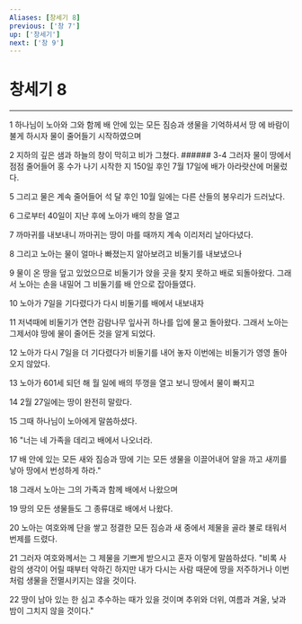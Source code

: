 ```yaml
---
Aliases: [창세기 8]
previous: ['창 7']
up: ['창세기']
next: ['창 9']
---
```

# 창세기 8

***


1 하나님이 노아와 그와 함께 배 안에 있는 모든 짐승과 생물을 기억하셔서 땅 에 바람이 불게 하시자 물이 줄어들기 시작하였으며 

2 지하의 깊은 샘과 하늘의 창이 막히고 비가 그쳤다. ###### 3-4 그러자 물이 땅에서 점점 줄어들어 홍 수가 나기 시작한 지 150일 후인 7월 17일에 배가 아라랏산에 머물렀다. 

5 그리고 물은 계속 줄어들어 석 달 후인 10월 일에는 다른 산들의 봉우리가 드러났다. 

6 그로부터 40일이 지난 후에 노아가 배의 창을 열고 

7 까마귀를 내보내니 까마귀는 땅이 마를 때까지 계속 이리저리 날아다녔다. 

8 그리고 노아는 물이 얼마나 빠졌는지 알아보려고 비둘기를 내보냈으나 

9 물이 온 땅을 덮고 있었으므로 비둘기가 앉을 곳을 찾지 못하고 배로 되돌아왔다. 그래서 노아는 손을 내밀어 그 비둘기를 배 안으로 잡아들였다. 

10 노아가 7일을 기다렸다가 다시 비둘기를 배에서 내보내자 

11 저녁때에 비둘기가 연한 감람나무 잎사귀 하나를 입에 물고 돌아왔다. 그래서 노아는 그제서야 땅에 물이 줄어든 것을 알게 되었다. 

12 노아가 다시 7일을 더 기다렸다가 비둘기를 내어 놓자 이번에는 비둘기가 영영 돌아오지 않았다. 

13 노아가 601세 되던 해 월 일에 배의 뚜껑을 열고 보니 땅에서 물이 빠지고 

14 2월 27일에는 땅이 완전히 말랐다. 

15 그때 하나님이 노아에게 말씀하셨다. 

16 "너는 네 가족을 데리고 배에서 나오너라. 

17 배 안에 있는 모든 새와 짐승과 땅에 기는 모든 생물을 이끌어내어 알을 까고 새끼를 낳아 땅에서 번성하게 하라." 

18 그래서 노아는 그의 가족과 함께 배에서 나왔으며 

19 땅의 모든 생물들도 그 종류대로 배에서 나왔다. 

20 노아는 여호와께 단을 쌓고 정결한 모든 짐승과 새 중에서 제물을 골라 불로 태워서 번제를 드렸다. 

21 그러자 여호와께서는 그 제물을 기쁘게 받으시고 혼자 이렇게 말씀하셨다. "비록 사람의 생각이 어릴 때부터 악하긴 하지만 내가 다시는 사람 때문에 땅을 저주하거나 이번처럼 생물을 전멸시키지는 않을 것이다. 

22 땅이 남아 있는 한 심고 추수하는 때가 있을 것이며 추위와 더위, 여름과 겨울, 낮과 밤이 그치지 않을 것이다."
